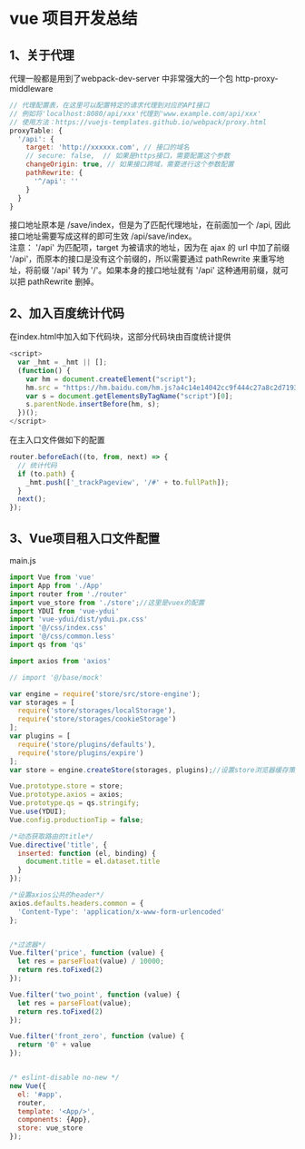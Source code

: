 # vue 项目开发总结

## 1、关于代理
代理一般都是用到了webpack-dev-server 中非常强大的一个包 http-proxy-middleware         
```javascript
// 代理配置表，在这里可以配置特定的请求代理到对应的API接口
// 例如将'localhost:8080/api/xxx'代理到'www.example.com/api/xxx'
// 使用方法：https://vuejs-templates.github.io/webpack/proxy.html
proxyTable: {
  '/api': {
    target: 'http://xxxxxx.com', // 接口的域名
    // secure: false,  // 如果是https接口，需要配置这个参数
    changeOrigin: true, // 如果接口跨域，需要进行这个参数配置
    pathRewrite: {
      '^/api': ''
    }
  }
}
```
接口地址原本是 /save/index，但是为了匹配代理地址，在前面加一个 /api,  因此接口地址需要写成这样的即可生效 /api/save/index。     
注意： '/api' 为匹配项，target 为被请求的地址，因为在 ajax 的 url 中加了前缀 '/api'，而原本的接口是没有这个前缀的，所以需要通过 pathRewrite 来重写地址，将前缀 '/api' 转为 '/'。如果本身的接口地址就有 '/api' 这种通用前缀，就可以把 pathRewrite 删掉。         

## 2、加入百度统计代码
在index.html中加入如下代码块，这部分代码块由百度统计提供
```javascript
<script>
  var _hmt = _hmt || [];
  (function() {
    var hm = document.createElement("script");
    hm.src = "https://hm.baidu.com/hm.js?a4c14e14042cc9f444c27a8c2d719317";
    var s = document.getElementsByTagName("script")[0];
    s.parentNode.insertBefore(hm, s);
  })();
</script>
```
在主入口文件做如下的配置
```javascript
router.beforeEach((to, from, next) => {
  // 统计代码
  if (to.path) {
    _hmt.push(['_trackPageview', '/#' + to.fullPath]);
  }
  next();
});
```

## 3、Vue项目租入口文件配置
main.js
```javascript
import Vue from 'vue'
import App from './App'
import router from './router'
import vue_store from './store';//这里是vuex的配置
import YDUI from 'vue-ydui'
import 'vue-ydui/dist/ydui.px.css'
import '@/css/index.css'
import '@/css/common.less'
import qs from 'qs'

import axios from 'axios'

// import '@/base/mock'

var engine = require('store/src/store-engine');
var storages = [
  require('store/storages/localStorage'),
  require('store/storages/cookieStorage')
];
var plugins = [
  require('store/plugins/defaults'),
  require('store/plugins/expire')
];
var store = engine.createStore(storages, plugins);//设置store浏览器缓存策略

Vue.prototype.store = store;
Vue.prototype.axios = axios;
Vue.prototype.qs = qs.stringify;
Vue.use(YDUI);
Vue.config.productionTip = false;

/*动态获取路由的title*/
Vue.directive('title', {
  inserted: function (el, binding) {
    document.title = el.dataset.title
  }
});

/*设置axios公共的header*/
axios.defaults.headers.common = {
  'Content-Type': 'application/x-www-form-urlencoded'
};


/*过滤器*/
Vue.filter('price', function (value) {
  let res = parseFloat(value) / 10000;
  return res.toFixed(2)
});

Vue.filter('two_point', function (value) {
  let res = parseFloat(value);
  return res.toFixed(2)
});

Vue.filter('front_zero', function (value) {
  return '0' + value
});


/* eslint-disable no-new */
new Vue({
  el: '#app',
  router,
  template: '<App/>',
  components: {App},
  store: vue_store
});
```


